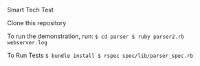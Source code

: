 Smart Tech Test

Clone this repository

To run the demonstration, run:
`$ cd parser
$ ruby parser2.rb webserver.log`


To Run Tests
`$ bundle install
$ rspec spec/lib/parser_spec.rb`




